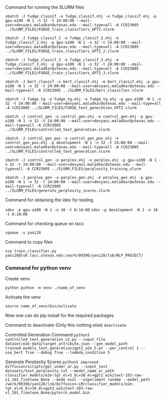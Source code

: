 Command for running the SLURM files

```sbatch -J fudge_classif -o fudge_classif.o%j -e fudge_classif.e%j -p gpu-a100 -N 1 -n 32 -t 24:00:00 --mail-user=devyani.maladkar@utexas.edu --mail-type=all -A CCR23005 ../SLURM_FILES/FUDGE_train_classifiers_GPT2.slurm```

```sbatch -J fudge_classif_2 -o fudge_classif_2.o%j -e fudge_classif_2.e%j -p gpu-a100 -N 1 -n 32 -t 24:00:00 --mail-user=devyani.maladkar@utexas.edu --mail-type=all -A CCR23005 ../SLURM_FILES/FUDGE_train_classifiers_GPT2_2.slurm```

```sbatch -J fudge_classif_3 -o fudge_classif_3.o%j -e fudge_classif_3.e%j -p gpu-a100 -N 1 -n 32 -t 24:00:00 --mail-user=devyani.maladkar@utexas.edu --mail-type=all -A CCR23005 ../SLURM_FILES/FUDGE_train_classifiers_GPT2_3.slurm```

```sbatch -J bert_classif -o bert_classif.o%j -e bert_classif.e%j -p gpu-a100 -N 1 -n 32 -t 24:00:00 --mail-user=devyani.maladkar@utexas.edu --mail-type=all -A CCR23005 ../SLURM_FILES/bert_classifier.slurm```

```sbatch -J fudge_tg -o fudge_tg.o%j -e fudge_tg.e%j -p gpu-a100 -N 1 -n 32 -t 24:00:00 --mail-user=devyani.maladkar@utexas.edu --mail-type=all -A CCR23005 ../SLURM_FILES/FUDGE_text_generation_GPT2.slurm```

```sbatch -J control_gen -o control_gen.o%j -e control_gen.e%j -p gpu-a100 -N 1 -n 32 -t 24:00:00 --mail-user=devyani.maladkar@utexas.edu --mail-type=all -A CCR23005 ../SLURM_FILES/controlled_text_generation.slurm```

```sbatch -J control_gen_pos -o control_gen_pos.o%j -e control_gen_pos.e%j -p development -N 1 -n 32 -t 24:00:00 --mail-user=devyani.maladkar@utexas.edu --mail-type=all -A CCR23005 ../SLURM_FILES/controlled_text_generation.slurm```

```sbatch -J control_gen -o perplex.o%j -e perplex.e%j -p gpu-a100 -N 1 -n 32 -t 24:00:00 --mail-user=devyani.maladkar@utexas.edu --mail-type=all -A CCR23005 ../SLURM_FILES/perplexity_training.slurm```

```sbatch -J perplex_gen -o perplex_gen.o%j -e perplex_gen.e%j -p gpu-a100 -N 1 -n 32 -t 24:00:00 --mail-user=devyani.maladkar@utexas.edu --mail-type=all -A CCR23005 ../SLURM_FILES/generate_perplexity_scores.slurm```

Command for obtaining the idev for testing

```idev -p gpu-a100 -N 1 -n 10 -t 0:10:00```
```idev -p development -N 1 -n 10 -t 0:10:00```

Command for checking queue on tacc

```squeue -u yani28```

Command to copy files 

```scp train_classifier.py yani28@ls6.tacc.utexas.edu:/work/09396/yani28/ls6/NLP_PROJECT/```
### Command for python venv

Create venv

```python python -m venv ./name_of_venv ```

Activate the venv

```source name_of_venv/bin/activate```

Now one can do pip install for the required packages

Command to deactivate (Only this nothing else)
``` deactivate ```

Controlled Generation Command
```python3 controlled_text_generation_v2.py --input_file dataset/e2e_data/target_attribute.json --gen_model_path trained_models_text_generation/gpt2_e2e_5.pt --per_control 1 --use_bert True --debug True --lambda_condition 5```

Generate Perplexity Scores
```python3 improved-diffusion/scripts/ppl_under_ar.py --input_text datasets/test_perplexity.txt --model_name_or_path classifier_models/e2e-tgt_e\=5_b\=10_m\=gpt2_wikitext-103-raw-v1_101_finetune_None --mode eval --experiment random --model_path /work/09396/yani28/ls6/Diffusion-LM/classifier_models/e2e-tgt_e\=5_b\=10_m\=gpt2_wikitext-103-raw-v1_101_finetune_None/pytorch_model.bin ``` 





